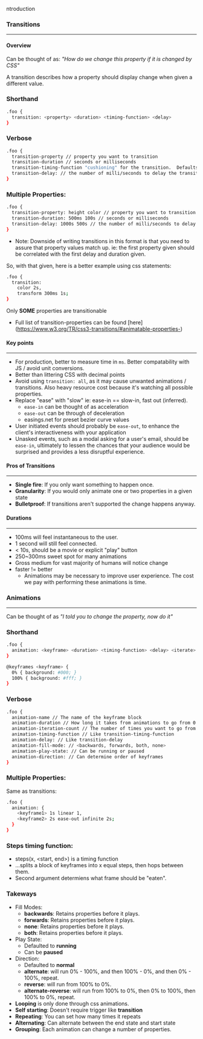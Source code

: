 ntroduction

### Transitions
-- --
#### Overview
  Can be thought of as: _"How do we change this property if it is changed by CSS"_

 A transition describes how a property should display change when given a different value.

### Shorthand
```bash
.foo {
  transition: <property> <duration> <timing-function> <delay>
}
```
### Verbose
```bash
.foo {
  transition-property // property you want to transition
  transition-duration // seconds or milliseconds
  transition-timing-function "cushioning" for the transition.  Defaults to `ease` [OPTIONAL]
  transition-delay: // the number of milli/seconds to delay the transition before firing. [OPTIONAL]
}
```
### Multiple Properties:
```bash
.foo {
  transition-property: height color // property you want to transition
  transition-duration: 500ms 100s // seconds or milliseconds
  transition-delay: 1000s 500s // the number of milli/seconds to delay the transition before firing.  // optional
}
```
- Note: Downside of writing transitions in this format is that you need to assure that property values match up.  ie: the first property given should be correlated with the first delay and duration given.

So, with that given, here is a better example using css statements:

```bash
.foo {
  transition:
    color 2s,
    transform 300ms 1s;
}
  ```

Only **SOME** properties are transitionable
  - Full list of transition-properties can be found [here] (https://www.w3.org/TR/css3-transitions/#animatable-properties-)
#### Key points
---
 - For production, better to measure time in `ms`.  Better compatability with JS / avoid unit conversions.
 - Better than littering CSS with decimal points
 - Avoid using `transition: all`, as it may cause unwanted animations / transitions. Also heavy resource cost because it's watching all possible properties.
 - Replace "ease" with "slow" ie: ease-in == slow-in, fast out (inferred).
   - `ease-in` can be thought of as acceleration
   - `ease-out` can be through of deceleration
   - easings.net for preset bezier curve values
 - User initiated events should probably be `ease-out`, to enhance the client's interactiveness with your application
 - Unasked events, such as a modal asking for a user's email, should be `ease-in`, ultimately to lessen the chances that your audience would be surprised and provides a less disruptful experience.

#### Pros of Transitions
-- --

 - **Single fire**: If you only want something to happen once.
 - **Granularity**: If you would only animate one or two properties in a given state
 - **Bulletproof**: If transitions aren't supported the change happens anyway.

#### Durations
-- --

 - 100ms will feel instantaneous to the user.
 - 1 second will still feel connected.
 - < 10s, should be a movie or explicit "play" button
 - 250~300ms sweet spot for many animations
 - Gross medium for vast majority of humans will notice change
 - faster != better
   - Animations may be necessary to improve user experience.  The cost we pay with performing these animations is time.



### Animations
-- --
  Can be thought of as _"I told you to change the property, now do it"_

  ### Shorthand
```bash
.foo {
  animation: <keyframe> <duration> <timing-function> <delay> <iterate>
}

@keyframes <keyframe> {
  0% { background: #000; }
  100% { background: #fff; }
}
```
### Verbose
```bash
.foo {
  animation-name // The name of the keyframe block
  animation-duration // How long it takes from animations to go from 0 - 100%
  animation-iteration-count // The number of times you want to go from 0 - 100%.  Default: 1
  animation-timing-function // Like transition-timing-function
  animation-delay: // Like transition-delay
  animation-fill-mode: // <backwards, forwards, both, none>
  animation-play-state: // Can be running or paused
  animation-direction: // Can determine order of keyframes
}
```
### Multiple Properties:
Same as transitions:
```bash
.foo {
  animation: {
    <keyframe1> 1s linear 1,
    <keyframe2> 2s ease-out infinite 2s;
  }
}
```

### Steps timing function:

 - steps(x, <start, end>) is a timing function
 - ...splits a block of keyframes into x equal steps, then hops between them.
 - Second argument determiens what frame should be "eaten".

### Takeways
- Fill Modes:
    - **backwards**: Retains properties before it plays.
    - **forwards**: Retains properties before it plays.
    - **none**: Retains properties before it plays.
    - **both**: Retains properties before it plays.
- Play State:
    - Defaulted to **running**
    - Can be **paused**
- Direction:
  - Defaulted to **normal**
  - **alternate**: will run 0% - 100%, and then 100% - 0%, and then 0% - 100%, repeat.
  - **reverse**: will run from 100% to 0%.
  - **alternate-reverse**: will run from 100% to 0%, then 0% to 100%, then 100% to 0%, repeat.
- **Looping** is only done through css animations.
- **Self starting**: Doesn't require trigger like **transition**
- **Repeating**: You can set how many times it repeats
- **Alternating**: Can alternate between the end state and start state
- **Grouping**: Each animation can change a number of properties.

